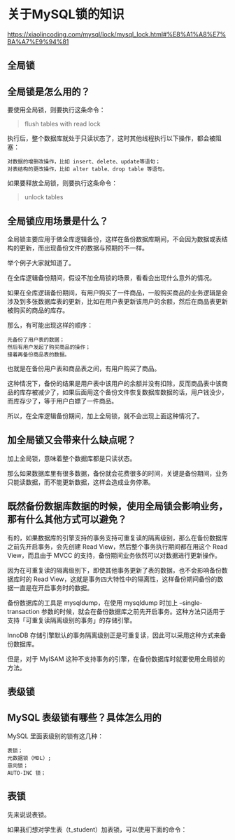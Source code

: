 关于MySQL锁的知识
===

https://xiaolincoding.com/mysql/lock/mysql_lock.html#%E8%A1%A8%E7%BA%A7%E9%94%81

全局锁
---

全局锁是怎么用的？
----

要使用全局锁，则要执行这条命令：
>flush tables with read lock

执行后，整个数据库就处于只读状态了，这时其他线程执行以下操作，都会被阻塞：

    对数据的增删改操作，比如 insert、delete、update等语句；
    对表结构的更改操作，比如 alter table、drop table 等语句。

如果要释放全局锁，则要执行这条命令：
>unlock tables

全局锁应用场景是什么？
----

全局锁主要应用于做全库逻辑备份，这样在备份数据库期间，不会因为数据或表结构的更新，而出现备份文件的数据与预期的不一样。

举个例子大家就知道了。

在全库逻辑备份期间，假设不加全局锁的场景，看看会出现什么意外的情况。

如果在全库逻辑备份期间，有用户购买了一件商品，一般购买商品的业务逻辑是会涉及到多张数据库表的更新，比如在用户表更新该用户的余额，然后在商品表更新被购买的商品的库存。

那么，有可能出现这样的顺序：

    先备份了用户表的数据；
    然后有用户发起了购买商品的操作；
    接着再备份商品表的数据。

也就是在备份用户表和商品表之间，有用户购买了商品。

这种情况下，备份的结果是用户表中该用户的余额并没有扣除，反而商品表中该商品的库存被减少了，如果后面用这个备份文件恢复数据库数据的话，用户钱没少，而库存少了，等于用户白嫖了一件商品。

所以，在全库逻辑备份期间，加上全局锁，就不会出现上面这种情况了。

加全局锁又会带来什么缺点呢？
----

加上全局锁，意味着整个数据库都是只读状态。

那么如果数据库里有很多数据，备份就会花费很多的时间，关键是备份期间，业务只能读数据，而不能更新数据，这样会造成业务停滞。

既然备份数据库数据的时候，使用全局锁会影响业务，那有什么其他方式可以避免？
----

有的，如果数据库的引擎支持的事务支持可重复读的隔离级别，那么在备份数据库之前先开启事务，会先创建 Read View，然后整个事务执行期间都在用这个 Read View，而且由于 MVCC 的支持，备份期间业务依然可以对数据进行更新操作。

因为在可重复读的隔离级别下，即使其他事务更新了表的数据，也不会影响备份数据库时的 Read View，这就是事务四大特性中的隔离性，这样备份期间备份的数据一直是在开启事务时的数据。

备份数据库的工具是 mysqldump，在使用 mysqldump 时加上 –single-transaction 参数的时候，就会在备份数据库之前先开启事务。这种方法只适用于支持「可重复读隔离级别的事务」的存储引擎。

InnoDB 存储引擎默认的事务隔离级别正是可重复读，因此可以采用这种方式来备份数据库。

但是，对于 MyISAM 这种不支持事务的引擎，在备份数据库时就要使用全局锁的方法。

表级锁
---

MySQL 表级锁有哪些？具体怎么用的
----

MySQL 里面表级别的锁有这几种：

    表锁；
    元数据锁（MDL）;
    意向锁；
    AUTO-INC 锁；

表锁
-----

先来说说表锁。

如果我们想对学生表（t_student）加表锁，可以使用下面的命令：
